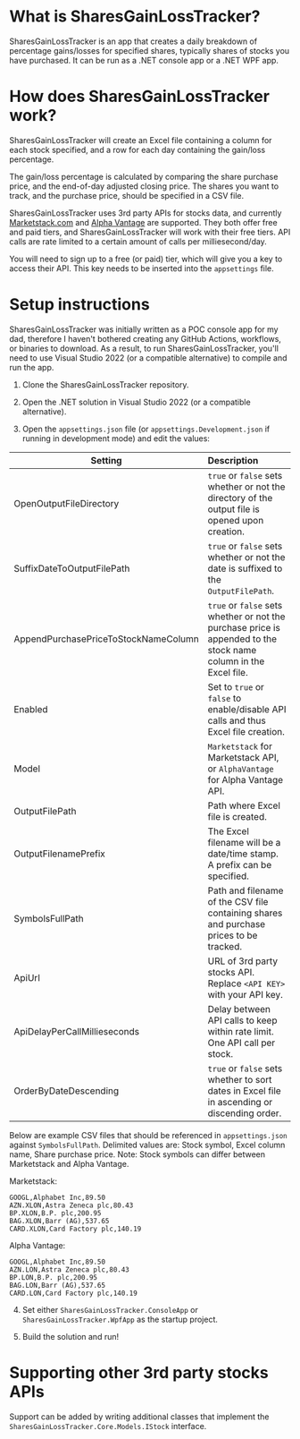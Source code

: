 # What is SharesGainLossTracker?
SharesGainLossTracker is an app that creates a daily breakdown of percentage gains/losses for specified shares, typically shares of stocks you have purchased.  It can be run as a .NET console app or a .NET WPF app.

# How does SharesGainLossTracker work?
SharesGainLossTracker will create an Excel file containing a column for each stock specified, and a row for each day containing the gain/loss percentage.  

The gain/loss percentage is calculated by comparing the share purchase price, and the end-of-day adjusted closing price.  The shares you want to track, and the purchase price, should be specified in a CSV file.

SharesGainLossTracker uses 3rd party APIs for stocks data, and currently [Marketstack.com](https://marketstack.com?utm_source=FirstPromoter&utm_medium=Affiliate&fpr=metaljase) and [Alpha Vantage](https://www.alphavantage.co/) are supported.  They both offer free and paid tiers, and SharesGainLossTracker will work with their free tiers.  API calls are rate limited to a certain amount of calls per milliesecond/day.

You will need to sign up to a free (or paid) tier, which will give you a key to access their API.  This key needs to be inserted into the `appsettings` file.

# Setup instructions
SharesGainLossTracker was initially written as a POC console app for my dad, therefore I haven't bothered creating any GitHub Actions, workflows, or binaries to download.  As a result, to run SharesGainLossTracker, you'll need to use Visual Studio 2022 (or a compatible alternative) to compile and run the app.

1) Clone the SharesGainLossTracker repository.

2) Open the .NET solution in Visual Studio 2022 (or a compatible alternative).

3) Open the `appsettings.json` file (or `appsettings.Development.json` if running in development mode) and edit the values:

| Setting                              | Description   |
| -------------------------------------|:---------------
| OpenOutputFileDirectory              | `true` or `false` sets whether or not the directory of the output file is opened upon creation.
| SuffixDateToOutputFilePath           | `true` or `false` sets whether or not the date is suffixed to the `OutputFilePath`.
| AppendPurchasePriceToStockNameColumn | `true` or `false` sets whether or not the purchase price is appended to the stock name column in the Excel file.
| Enabled                              | Set to `true` or `false` to enable/disable API calls and thus Excel file creation.
| Model                                | `Marketstack` for Marketstack API, or `AlphaVantage` for Alpha Vantage API.
| OutputFilePath                       | Path where Excel file is created.
| OutputFilenamePrefix                 | The Excel filename will be a date/time stamp. A prefix can be specified.
| SymbolsFullPath                      | Path and filename of the CSV file containing shares and purchase prices to be tracked.
| ApiUrl                               | URL of 3rd party stocks API.  Replace `<API KEY>` with your API key.
| ApiDelayPerCallMillieseconds         | Delay between API calls to keep within rate limit. One API call per stock.
| OrderByDateDescending                | `true` or `false` sets whether to sort dates in Excel file in ascending or discending order.

Below are example CSV files that should be referenced in `appsettings.json` against `SymbolsFullPath`.  Delimited values are: Stock symbol, Excel column name, Share purchase price.  Note: Stock symbols can differ between Marketstack and Alpha Vantage.

Marketstack:
```
GOOGL,Alphabet Inc,89.50
AZN.XLON,Astra Zeneca plc,80.43
BP.XLON,B.P. plc,200.95
BAG.XLON,Barr (AG),537.65
CARD.XLON,Card Factory plc,140.19
```

Alpha Vantage:
```
GOOGL,Alphabet Inc,89.50
AZN.LON,Astra Zeneca plc,80.43
BP.LON,B.P. plc,200.95
BAG.LON,Barr (AG),537.65
CARD.LON,Card Factory plc,140.19
```

4) Set either `SharesGainLossTracker.ConsoleApp` or `SharesGainLossTracker.WpfApp` as the startup project.

5) Build the solution and run!


# Supporting other 3rd party stocks APIs
Support can be added by writing additional classes that implement the `SharesGainLossTracker.Core.Models.IStock` interface.
